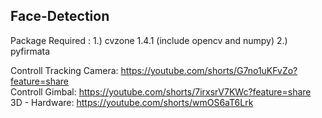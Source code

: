 ## Face-Detection

Package Required :
1.) cvzone 1.4.1 (include opencv and numpy)
2.) pyfirmata

Controll Tracking Camera: https://youtube.com/shorts/G7no1uKFvZo?feature=share                  
Controll Gimbal: https://youtube.com/shorts/7irxsrV7KWc?feature=share                      
3D - Hardware: https://youtube.com/shorts/wmOS6aT6Lrk
